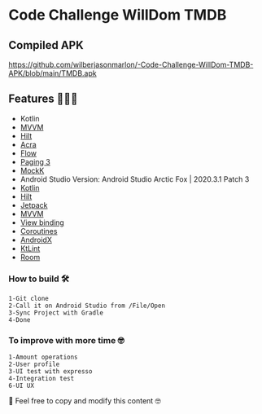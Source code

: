 # Code Challenge WillDom TMDB

## Compiled APK
https://github.com/wilberjasonmarlon/-Code-Challenge-WillDom-TMDB-APK/blob/main/TMDB.apk

## Features 🙅🏾‍♂️
* Kotlin
* [MVVM](https://developer.android.com/jetpack/docs/guide)
* [Hilt](https://github.com/InsertKoinIO/koin)
* [Acra](https://github.com/ACRA/acra)
* [Flow ](https://developer.android.com/kotlin/flow?hl=es-419)
* [Paging 3](https://)
* [MockK](https://github.com/mockk/mockk)
* Android Studio Version: Android Studio Arctic Fox | 2020.3.1 Patch 3
* [Kotlin](https://kotlinlang.org/)
* [Hilt](https://dagger.dev/hilt/)
* [Jetpack](https://dagger.dev/hilt/)
* [MVVM]()
* [View binding](https://developer.android.com/topic/libraries/view-binding)
* [Coroutines](https://developer.android.com/topic/libraries/architecture/coroutines)
* [AndroidX](https://developer.android.com/jetpack/androidx)
* [KtLint](https://github.com/pinterest/ktlint)
* [Room](https://developer.android.com/topic/libraries/architecture/room)


### How to build 🛠  
```
1-Git clone
2-Call it on Android Studio from /File/Open
3-Sync Project with Gradle
4-Done
```

### To improve with more time 🤓
```
1-Amount operations 
2-User profile
3-UI test with expresso
4-Integration test
6-UI UX
```
🎁 Feel free to copy and modify this content 🤓
